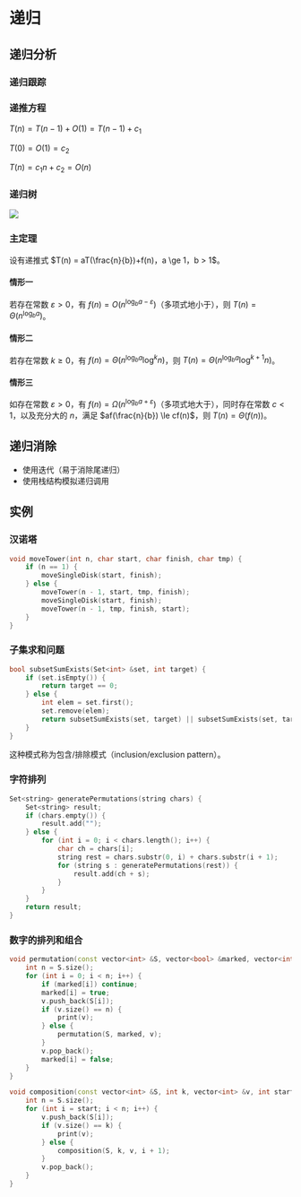 # 递归

## 递归分析

### 递归跟踪

### 递推方程

$T(n) = T(n-1) + O(1) = T(n-1) + c_1$

$T(0) = O(1) = c_2$

$T(n) = c_1 n + c_2 = O(n)$

### 递归树

![](15656106316795.png)

### 主定理

设有递推式 $T(n) = aT(\frac{n}{b})+f(n)，a \ge 1，b > 1$。

#### 情形一

若存在常数 $\varepsilon > 0$，有 $f(n) = O(n^{\log_b{a}-\varepsilon})$（多项式地小于），则 $T(n) = \Theta(n^{\log_b{a}})$。

#### 情形二

若存在常数 $k \ge 0$，有 $f(n) = \Theta(n^{\log_b{a}} \log^k{n})$，则 $T(n) = \Theta(n^{\log_b{a}} \log^{k+1}{n})$。

#### 情形三

如存在常数 $\varepsilon > 0$，有 $f(n) = \Omega(n^{\log_b{a}+\varepsilon})$（多项式地大于），同时存在常数 $c < 1$，以及充分大的 $n$，满足 $af(\frac{n}{b}) \le cf(n)$，则 $T(n) = \Theta(f(n))$。

## 递归消除

- 使用迭代（易于消除尾递归）
- 使用栈结构模拟递归调用

## 实例

### 汉诺塔

```cpp
void moveTower(int n, char start, char finish, char tmp) {
    if (n == 1) {
        moveSingleDisk(start, finish);
    } else {
        moveTower(n - 1, start, tmp, finish);
        moveSingleDisk(start, finish);
        moveTower(n - 1, tmp, finish, start);
    }
}
```

### 子集求和问题

```cpp
bool subsetSumExists(Set<int> &set, int target) {
    if (set.isEmpty()) {
        return target == 0;
    } else {
        int elem = set.first();
        set.remove(elem);
        return subsetSumExists(set, target) || subsetSumExists(set, target - elem);
    }
}
```

这种模式称为包含/排除模式（inclusion/exclusion pattern）。

### 字符排列

```cpp
Set<string> generatePermutations(string chars) {
    Set<string> result;
    if (chars.empty()) {
        result.add("");
    } else {
        for (int i = 0; i < chars.length(); i++) {
            char ch = chars[i];
            string rest = chars.substr(0, i) + chars.substr(i + 1);
            for (string s : generatePermutations(rest)) {
                result.add(ch + s);
            }
        }
    }
    return result;
}
```

### 数字的排列和组合

```cpp
void permutation(const vector<int> &S, vector<bool> &marked, vector<int> &v) {
    int n = S.size();
    for (int i = 0; i < n; i++) {
        if (marked[i]) continue;
        marked[i] = true;
        v.push_back(S[i]);
        if (v.size() == n) {
            print(v);
        } else {
            permutation(S, marked, v);
        }
        v.pop_back();
        marked[i] = false;
    }
}

void composition(const vector<int> &S, int k, vector<int> &v, int start = 0) {
    int n = S.size();
    for (int i = start; i < n; i++) {
        v.push_back(S[i]);
        if (v.size() == k) {
            print(v);
        } else {
            composition(S, k, v, i + 1);
        }
        v.pop_back();
    }
}
```
